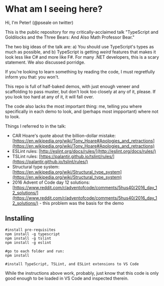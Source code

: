 What am I seeing here?
======================

Hi, I'm Peter! (@pseale on twitter)

This is the public repository for my critically-acclaimed talk "TypeScript and Goldilocks and the Three Bears: And Also Math Professor Bear."

The two big ideas of the talk are: a) You should use TypeScript's types as much as possible, and b) TypeScript is getting *weird* features that makes it look less like C# and more like F#. For many .NET developers, this is a scary statement. We also discussed porridge.

If you're looking to learn something by reading the code, I must regretfully inform you that: you won't.

This repo is full of half-baked demos, with just enough veneer and scaffolding to pass muster, but don't look too closely at any of it, please. If you look too hard at any of it, it will fall over.

The code also lacks the most important thing: me, telling you where specifically in each demo to look, and (perhaps most impportant) where not to look.

Things I referred to in the talk:

* CAR Hoare's quote about the billion-dollar mistake: [https://en.wikipedia.org/wiki/Tony_Hoare#Apologies_and_retractions](https://en.wikipedia.org/wiki/Tony_Hoare#Apologies_and_retractions)
* ESLint rules: [http://eslint.org/docs/rules/](http://eslint.org/docs/rules/)
* TSLint rules: [https://palantir.github.io/tslint/rules/](https://palantir.github.io/tslint/rules/)
* Structural type system: [https://en.wikipedia.org/wiki/Structural_type_system](https://en.wikipedia.org/wiki/Structural_type_system)
* 2016 Advent of Code day 12 solutions: [https://www.reddit.com/r/adventofcode/comments/5hus40/2016_day_12_solutions/](https://www.reddit.com/r/adventofcode/comments/5hus40/2016_day_12_solutions/) - this problem was the basis for the demo

Installing
----------

    #install pre-requisites
    npm install -g typescript
    npm install -g tslint
    npm install -g eslint

    #go to each folder and run:
    npm install

    #install TypeScript, TSLint, and ESLint extensions to VS Code

While the instructions above work, probably, just know that this code is only good enough to be loaded in VS Code and inspected therein.
